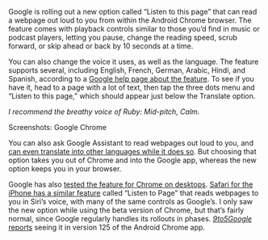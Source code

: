 Google is rolling out a new option called “Listen to this page” that can read a webpage out loud to you from within the Android Chrome browser. The feature comes with playback controls similar to those you’d find in music or podcast players, letting you pause, change the reading speed, scrub forward, or skip ahead or back by 10 seconds at a time.

You can also change the voice it uses, as well as the language. The feature supports several, including English, French, German, Arabic, Hindi, and Spanish, according to a [Google help page about the feature](https://support.google.com/chrome/answer/14768725?hl=en). To see if you have it, head to a page with a lot of text, then tap the three dots menu and “Listen to this page,” which should appear just below the Translate option.

*I recommend the breathy voice of Ruby: Mid-pitch, Calm.*

Screenshots: Google Chrome

You can also ask Google Assistant to read webpages out loud to you, and [can even translate into other languages while it does so](/2020/3/4/21164510/google-assistant-screen-reading-feature-accessibility-translation). But choosing that option takes you out of Chrome and into the Google app, whereas the new option keeps you in your browser.

Google has also [tested the feature for Chrome on desktops](/2023/8/25/23845986/google-chrome-reading-mode-speak-articles-out-loud). [Safari for the iPhone has a similar feature](/2023/6/7/23750717/apple-wwdc-2023-ios-ipados-17-mac-os-sonoma-macbook-air-mac-studio-mac-pro-features) called “Listen to Page” that reads webpages to you in Siri’s voice, with many of the same controls as Google’s. I only saw the new option while using the beta version of Chrome, but that’s fairly normal, since Google regularly handles its rollouts in phases. [*9to5Google* reports](https://9to5google.com/2024/06/16/chrome-listen-tts-android/) seeing it in version 125 of the Android Chrome app.
